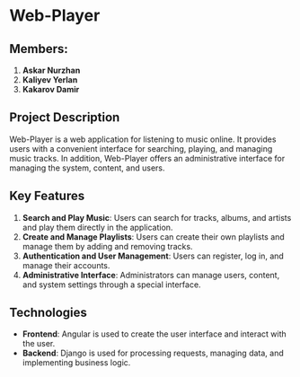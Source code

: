 # Web-Player

## Members:
1. **Askar Nurzhan**
2. **Kaliyev Yerlan**
3. **Kakarov Damir**

## Project Description
Web-Player is a web application for listening to music online. It provides users with a convenient interface for searching, playing, and managing music tracks. In addition, Web-Player offers an administrative interface for managing the system, content, and users.

## Key Features
1. **Search and Play Music**: Users can search for tracks, albums, and artists and play them directly in the application.
2. **Create and Manage Playlists**: Users can create their own playlists and manage them by adding and removing tracks.
3. **Authentication and User Management**: Users can register, log in, and manage their accounts.
4. **Administrative Interface**: Administrators can manage users, content, and system settings through a special interface.

## Technologies
- **Frontend**: Angular is used to create the user interface and interact with the user.
- **Backend**: Django is used for processing requests, managing data, and implementing business logic.
